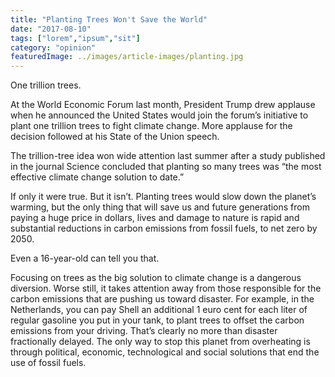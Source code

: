 ```yaml
---
title: "Planting Trees Won't Save the World"
date: "2017-08-10"
tags: ["lorem","ipsum","sit"]
category: "opinion"
featuredImage: ../images/article-images/planting.jpg
---
```


One trillion trees.

At the World Economic Forum last month, President Trump drew applause when he announced the United States would join the forum’s initiative to plant one trillion trees to fight climate change. More applause for the decision followed at his State of the Union speech.

The trillion-tree idea won wide attention last summer after a study published in the journal Science concluded that planting so many trees was “the most effective climate change solution to date.”

If only it were true. But it isn’t. Planting trees would slow down the planet’s warming, but the only thing that will save us and future generations from paying a huge price in dollars, lives and damage to nature is rapid and substantial reductions in carbon emissions from fossil fuels, to net zero by 2050.

Even a 16-year-old can tell you that.

Focusing on trees as the big solution to climate change is a dangerous diversion. Worse still, it takes attention away from those responsible for the carbon emissions that are pushing us toward disaster. For example, in the Netherlands, you can pay Shell an additional 1 euro cent for each liter of regular gasoline you put in your tank, to plant trees to offset the carbon emissions from your driving. That’s clearly no more than disaster fractionally delayed. The only way to stop this planet from overheating is through political, economic, technological and social solutions that end the use of fossil fuels.